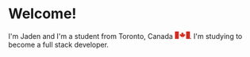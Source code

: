 # **Welcome!**
I'm Jaden and I'm a student from Toronto, Canada <img src="https://raw.githubusercontent.com/jadenhung/jadenhung/main/assets/ca.svg" height="15em" alt="CA" title="CA"/>. I'm studying to become a full stack developer.


<!--
**jadenhung/jadenhung** is a ✨ _special_ ✨ repository because its `README.md` (this file) appears on your GitHub profile.

Here are some ideas to get you started:

- 🔭 I’m currently working on ...
- 🌱 I’m currently learning ...
- 👯 I’m looking to collaborate on ...
- 🤔 I’m looking for help with ...
- 💬 Ask me about ...
- 📫 How to reach me: ...
- 😄 Pronouns: ...
- ⚡ Fun fact: ...
-->
